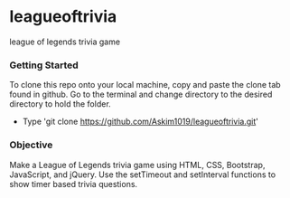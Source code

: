 # leagueoftrivia
league of legends trivia game 

### Getting Started
To clone this repo onto your local machine, copy and paste the clone tab found in github. Go to the terminal and change directory to the
desired directory to hold the folder. 
 - Type 'git clone https://github.com/Askim1019/leagueoftrivia.git' 

### Objective

Make a League of Legends trivia game using HTML, CSS, Bootstrap, JavaScript, and jQuery.
Use the setTimeout and setInterval functions to show timer based trivia questions. 


